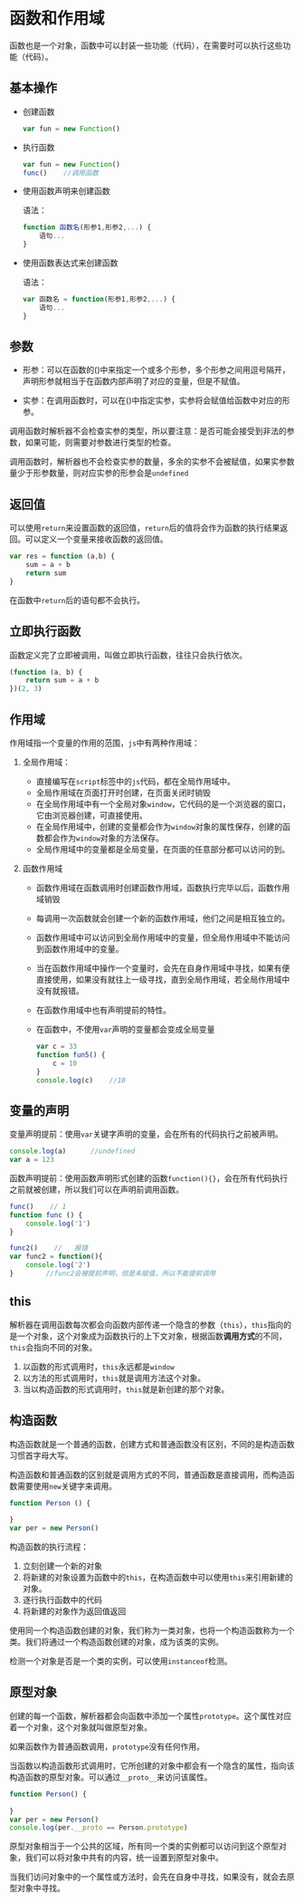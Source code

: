 # 函数和作用域

函数也是一个对象，函数中可以封装一些功能（代码），在需要时可以执行这些功能（代码）。

## 基本操作

- 创建函数

  ```js
  var fun = new Function()
  ```

- 执行函数

  ```js
  var fun = new Function()
  func()    //调用函数
  ```

- 使用函数声明来创建函数

  语法：

  ```js
  function 函数名(形参1,形参2,...) {
      语句...
  }
  ```

- 使用函数表达式来创建函数

  语法：

  ```js
  var 函数名 = function(形参1,形参2,...) {
      语句...
  }
  ```

## 参数

- 形参：可以在函数的()中来指定一个或多个形参，多个形参之间用逗号隔开，声明形参就相当于在函数内部声明了对应的变量，但是不赋值。

- 实参：在调用函数时，可以在()中指定实参，实参将会赋值给函数中对应的形参。

调用函数时解析器不会检查实参的类型，所以要注意：是否可能会接受到非法的参数，如果可能，则需要对参数进行类型的检查。

调用函数时，解析器也不会检查实参的数量，多余的实参不会被赋值，如果实参数量少于形参数量，则对应实参的形参会是`undefined`

## 返回值

可以使用`return`来设置函数的返回值，`return`后的值将会作为函数的执行结果返回。可以定义一个变量来接收函数的返回值。

```js
var res = function (a,b) {
    sum = a + b
    return sum
}
```

在函数中`return`后的语句都不会执行。

## 立即执行函数

函数定义完了立即被调用，叫做立即执行函数，往往只会执行依次。

```js
(function (a, b) {
    return sum = a + b
})(2, 3)
```

## 作用域

作用域指一个变量的作用的范围，`js`中有两种作用域：

1. 全局作用域：

   - 直接编写在`script`标签中的`js`代码，都在全局作用域中。
   - 全局作用域在页面打开时创建，在页面关闭时销毁
   - 在全局作用域中有一个全局对象`window`，它代码的是一个浏览器的窗口，它由浏览器创建，可直接使用。
   - 在全局作用域中，创建的变量都会作为`window`对象的属性保存，创建的函数都会作为`window`对象的方法保存。
   - 全局作用域中的变量都是全局变量，在页面的任意部分都可以访问的到。

2. 函数作用域

   - 函数作用域在函数调用时创建函数作用域，函数执行完毕以后，函数作用域销毁

   - 每调用一次函数就会创建一个新的函数作用域，他们之间是相互独立的。

   - 函数作用域中可以访问到全局作用域中的变量，但全局作用域中不能访问到函数作用域中的变量。

   - 当在函数作用域中操作一个变量时，会先在自身作用域中寻找，如果有便直接使用，如果没有就往上一级寻找，直到全局作用域，若全局作用域中没有就报错。

   - 在函数作用域中也有声明提前的特性。

   - 在函数中，不使用`var`声明的变量都会变成全局变量

     ```js
     var c = 33
     function fun5() {
         c = 10
     }
     console.log(c)    //10
     ```

## 变量的声明

变量声明提前：使用`var`关键字声明的变量，会在所有的代码执行之前被声明。

```js
console.log(a)      //undefined
var a = 123    
```

函数声明提前：使用函数声明形式创建的函数`function(){}`，会在所有代码执行之前就被创建，所以我们可以在声明前调用函数。

```js
func()    // 1
function func () {
    console.log('1')
} 

func2()    //   报错
var func2 = function(){
    console.log('2')
}        //func2会被提前声明，但是未赋值，所以不能提前调用
```

## this

解析器在调用函数每次都会向函数内部传递一个隐含的参数（`this`），`this`指向的是一个对象，这个对象成为函数执行的上下文对象，根据函数**调用方式**的不同，`this`会指向不同的对象。

1. 以函数的形式调用时，`this`永远都是`window`
2. 以方法的形式调用时，`this`就是调用方法这个对象。
3. 当以构造函数的形式调用时，`this`就是新创建的那个对象。

## 构造函数

构造函数就是一个普通的函数，创建方式和普通函数没有区别，不同的是构造函数习惯首字母大写。

构造函数和普通函数的区别就是调用方式的不同，普通函数是直接调用，而构造函数需要使用`new`关键字来调用。

```js
function Person () {
    
}
var per = new Person()
```

构造函数的执行流程：

1. 立刻创建一个新的对象
2. 将新建的对象设置为函数中的`this`，在构造函数中可以使用`this`来引用新建的对象。
3. 逐行执行函数中的代码
4. 将新建的对象作为返回值返回

使用同一个构造函数创建的对象，我们称为一类对象，也将一个构造函数称为一个类。我们将通过一个构造函数创建的对象，成为该类的实例。

检测一个对象是否是一个类的实例，可以使用`instanceof`检测。

## 原型对象

创建的每一个函数，解析器都会向函数中添加一个属性`prototype`。这个属性对应着一个对象，这个对象就叫做原型对象。

如果函数作为普通函数调用，`prototype`没有任何作用。

当函数以构造函数形式调用时，它所创建的对象中都会有一个隐含的属性，指向该构造函数的原型对象。可以通过`__proto__`来访问该属性。

```js
function Person() {
    
}
var per = new Person()
console.log(per.__proto == Person.prototype)
```

原型对象相当于一个公共的区域，所有同一个类的实例都可以访问到这个原型对象，我们可以将对象中共有的内容，统一设置到原型对象中。

当我们访问对象中的一个属性或方法时，会先在自身中寻找，如果没有，就会去原型对象中寻找。